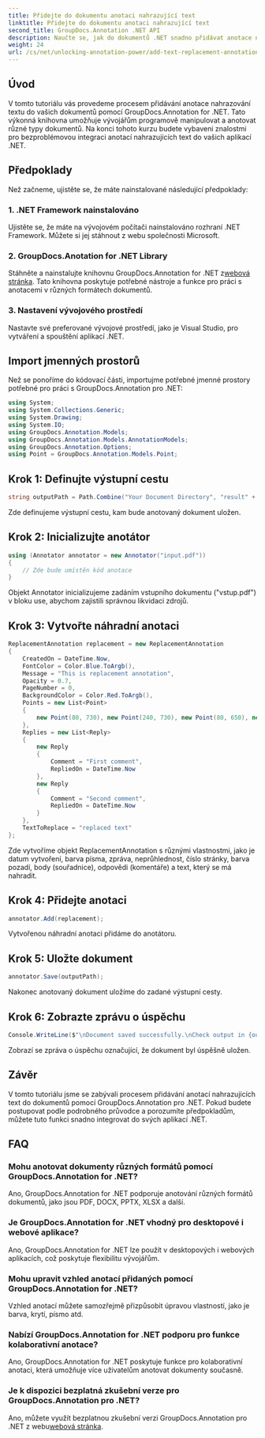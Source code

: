```yaml
---
title: Přidejte do dokumentu anotaci nahrazující text
linktitle: Přidejte do dokumentu anotaci nahrazující text
second_title: GroupDocs.Annotation .NET API
description: Naučte se, jak do dokumentů .NET snadno přidávat anotace nahrazující text pomocí GroupDocs.Annotation for .NET. Vylepšete své možnosti manipulace s dokumenty.
weight: 24
url: /cs/net/unlocking-annotation-power/add-text-replacement-annotation/
---
```

## Úvod
V tomto tutoriálu vás provedeme procesem přidávání anotace nahrazování textu do vašich dokumentů pomocí GroupDocs.Annotation for .NET. Tato výkonná knihovna umožňuje vývojářům programově manipulovat a anotovat různé typy dokumentů. Na konci tohoto kurzu budete vybaveni znalostmi pro bezproblémovou integraci anotací nahrazujících text do vašich aplikací .NET.
## Předpoklady
Než začneme, ujistěte se, že máte nainstalované následující předpoklady:
### 1. .NET Framework nainstalováno
Ujistěte se, že máte na vývojovém počítači nainstalováno rozhraní .NET Framework. Můžete si jej stáhnout z webu společnosti Microsoft.
### 2. GroupDocs.Anotation for .NET Library
 Stáhněte a nainstalujte knihovnu GroupDocs.Annotation for .NET z[webová stránka](https://releases.groupdocs.com/annotation/net/). Tato knihovna poskytuje potřebné nástroje a funkce pro práci s anotacemi v různých formátech dokumentů.
### 3. Nastavení vývojového prostředí
Nastavte své preferované vývojové prostředí, jako je Visual Studio, pro vytváření a spouštění aplikací .NET.

## Import jmenných prostorů
Než se ponoříme do kódovací části, importujme potřebné jmenné prostory potřebné pro práci s GroupDocs.Annotation pro .NET:
```csharp
using System;
using System.Collections.Generic;
using System.Drawing;
using System.IO;
using GroupDocs.Annotation.Models;
using GroupDocs.Annotation.Models.AnnotationModels;
using GroupDocs.Annotation.Options;
using Point = GroupDocs.Annotation.Models.Point;
```
## Krok 1: Definujte výstupní cestu
```csharp
string outputPath = Path.Combine("Your Document Directory", "result" + Path.GetExtension("input.pdf"));
```
Zde definujeme výstupní cestu, kam bude anotovaný dokument uložen.
## Krok 2: Inicializujte anotátor
```csharp
using (Annotator annotator = new Annotator("input.pdf"))
{
    // Zde bude umístěn kód anotace
}
```
Objekt Annotator inicializujeme zadáním vstupního dokumentu ("vstup.pdf") v bloku use, abychom zajistili správnou likvidaci zdrojů.
## Krok 3: Vytvořte náhradní anotaci
```csharp
ReplacementAnnotation replacement = new ReplacementAnnotation
{
    CreatedOn = DateTime.Now,
    FontColor = Color.Blue.ToArgb(),
    Message = "This is replacement annotation",
    Opacity = 0.7,
    PageNumber = 0,
    BackgroundColor = Color.Red.ToArgb(),
    Points = new List<Point>
    {
        new Point(80, 730), new Point(240, 730), new Point(80, 650), new Point(240, 650)
    },
    Replies = new List<Reply>
    {
        new Reply
        {
            Comment = "First comment",
            RepliedOn = DateTime.Now
        },
        new Reply
        {
            Comment = "Second comment",
            RepliedOn = DateTime.Now
        }
    },
    TextToReplace = "replaced text"
};
```
Zde vytvoříme objekt ReplacementAnnotation s různými vlastnostmi, jako je datum vytvoření, barva písma, zpráva, neprůhlednost, číslo stránky, barva pozadí, body (souřadnice), odpovědi (komentáře) a text, který se má nahradit.
## Krok 4: Přidejte anotaci
```csharp
annotator.Add(replacement);
```
Vytvořenou náhradní anotaci přidáme do anotátoru.
## Krok 5: Uložte dokument
```csharp
annotator.Save(outputPath);
```
Nakonec anotovaný dokument uložíme do zadané výstupní cesty.
## Krok 6: Zobrazte zprávu o úspěchu
```csharp
Console.WriteLine($"\nDocument saved successfully.\nCheck output in {outputPath}.");
```
Zobrazí se zpráva o úspěchu označující, že dokument byl úspěšně uložen.

## Závěr
V tomto tutoriálu jsme se zabývali procesem přidávání anotací nahrazujících text do dokumentů pomocí GroupDocs.Annotation pro .NET. Pokud budete postupovat podle podrobného průvodce a porozumíte předpokladům, můžete tuto funkci snadno integrovat do svých aplikací .NET.
## FAQ
### Mohu anotovat dokumenty různých formátů pomocí GroupDocs.Annotation for .NET?
Ano, GroupDocs.Annotation for .NET podporuje anotování různých formátů dokumentů, jako jsou PDF, DOCX, PPTX, XLSX a další.
### Je GroupDocs.Annotation for .NET vhodný pro desktopové i webové aplikace?
Ano, GroupDocs.Annotation for .NET lze použít v desktopových i webových aplikacích, což poskytuje flexibilitu vývojářům.
### Mohu upravit vzhled anotací přidaných pomocí GroupDocs.Annotation for .NET?
Vzhled anotací můžete samozřejmě přizpůsobit úpravou vlastností, jako je barva, krytí, písmo atd.
### Nabízí GroupDocs.Annotation for .NET podporu pro funkce kolaborativní anotace?
Ano, GroupDocs.Annotation for .NET poskytuje funkce pro kolaborativní anotaci, která umožňuje více uživatelům anotovat dokumenty současně.
### Je k dispozici bezplatná zkušební verze pro GroupDocs.Annotation pro .NET?
Ano, můžete využít bezplatnou zkušební verzi GroupDocs.Annotation pro .NET z webu[webová stránka](https://releases.groupdocs.com/).